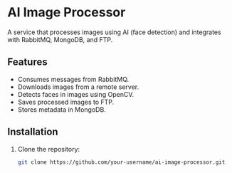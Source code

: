 # AI Image Processor

A service that processes images using AI (face detection) and integrates with RabbitMQ, MongoDB, and FTP.

## Features
- Consumes messages from RabbitMQ.
- Downloads images from a remote server.
- Detects faces in images using OpenCV.
- Saves processed images to FTP.
- Stores metadata in MongoDB.

## Installation
1. Clone the repository:
   ```bash
   git clone https://github.com/your-username/ai-image-processor.git